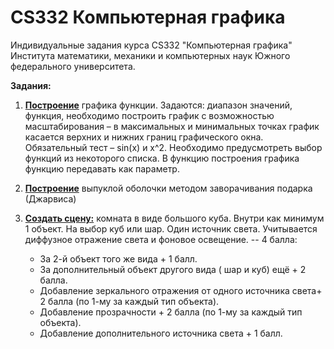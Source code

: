 CS332 Компьютерная графика
=
Индивидуальные задания курса CS332 "Компьютерная графика" Института математики, механики и компьютерных наук Южного федерального университета.


**Задания:**

1. [**Построение**](../../tree/master/plots) графика функции. Задаются: диапазон значений, функция, необходимо построить график с возможностью масштабирования – в максимальных и минимальных точках график касается верхних и нижних границ графического окна. Обязательный тест – sin(x) и x^2. Необходимо предусмотреть выбор функций из некоторого списка. В функцию построения графика функцию передавать как параметр.

2. [**Построение**](../../tree/master/jarvis) выпуклой оболочки методом заворачивания подарка (Джарвиса)

3. [**Создать сцену:**](../../tree/master/room) комната в виде большого куба. Внутри как минимум 1 объект. На выбор куб или шар. Один источник света. Учитывается  диффузное отражение  света и фоновое освещение. -- 4 балла:
	* За 2-й объект того же вида + 1 балл.
	* За дополнительный объект другого вида ( шар и куб) ещё + 2 балла.
	* Добавление зеркального отражения от одного источника света+ 2 балла (по 1-му за каждый тип объекта). 
	* Добавление прозрачности + 2 балла (по 1-му за каждый тип объекта).
	* Добавление дополнительного источника света + 1 балл.
